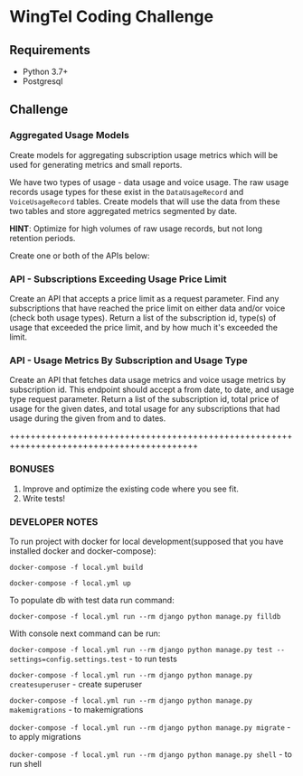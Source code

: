 # WingTel Coding Challenge

## Requirements
* Python 3.7+
* Postgresql

## Challenge

### Aggregated Usage Models

Create models for aggregating subscription usage metrics which will be used for generating metrics and small reports.

We have two types of usage - data usage and voice usage. The raw usage records usage types for these exist in the `DataUsageRecord` and `VoiceUsageRecord` tables. Create models that will use the data from these two tables and store aggregated metrics segmented by date.

**HINT**: Optimize for high volumes of raw usage records, but not long retention periods.

Create one or both of the APIs below:

### API - Subscriptions Exceeding Usage Price Limit

Create an API that accepts a price limit as a request parameter. Find any subscriptions that have reached the price limit on either data and/or voice (check both usage types). Return a list of the subscription id, type(s) of usage that exceeded the price limit, and by how much it's exceeded the limit.

### API - Usage Metrics By Subscription and Usage Type

Create an API that fetches data usage metrics and voice usage metrics by subscription id. This endpoint should accept a from date, to date, and usage type request parameter. Return a list of the subscription id, total price of usage for the given dates, and total usage for any subscriptions that had usage during the given from and to dates.

++++++++++++++++++++++++++++++++++++++++++++++++++++++++++++++++++++++++++++++++++++++++++

### BONUSES

1. Improve and optimize the existing code where you see fit.
2. Write tests!


### DEVELOPER NOTES


To run project with docker for local development(supposed that you have installed docker and docker-compose):

`docker-compose -f local.yml build`

`docker-compose -f local.yml up`

To populate db with test data run command:

`docker-compose -f local.yml run --rm django python manage.py filldb`

With console next command can be run:

`docker-compose -f local.yml run --rm django python manage.py test --settings=config.settings.test` - to run tests

`docker-compose -f local.yml run --rm django python manage.py createsuperuser` - create superuser

`docker-compose -f local.yml run --rm django python manage.py makemigrations` - to makemigrations

`docker-compose -f local.yml run --rm django python manage.py migrate` - to apply migrations

`docker-compose -f local.yml run --rm django python manage.py shell` - to run shell
